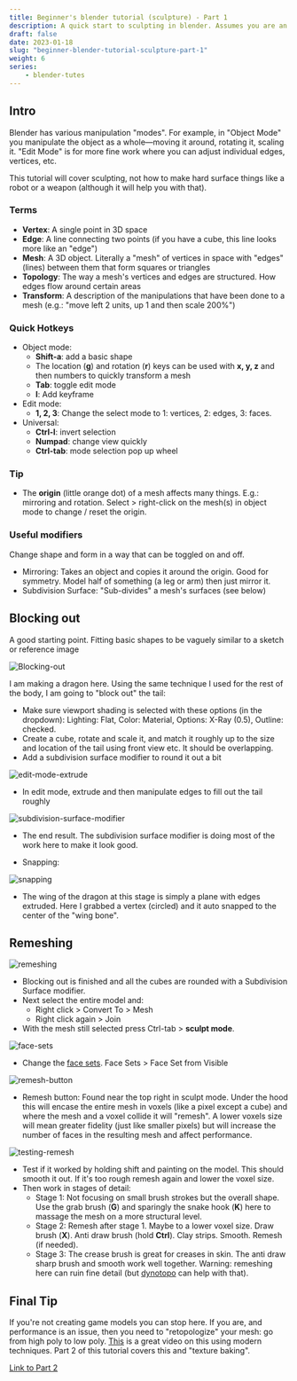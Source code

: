 ```yaml
---
title: Beginner's blender tutorial (sculpture) - Part 1
description: A quick start to sculpting in blender. Assumes you are an absolute beginner.
draft: false
date: 2023-01-18
slug: "beginner-blender-tutorial-sculpture-part-1"
weight: 6
series: 
    - blender-tutes
---
```


<style>img { max-width: 450px; margin: auto; }</style>


## Intro

Blender has various manipulation "modes". For example, in "Object Mode" you manipulate the object as a whole—moving it around, rotating it, scaling it. "Edit Mode" is for more fine work where you can adjust individual edges, vertices, etc.

This tutorial will cover sculpting, not how to make hard surface things like a robot or a weapon (although it will help you with that).

### Terms

- **Vertex**: A single point in 3D space
- **Edge**: A line connecting two points (if you have a cube, this line looks more like an "edge")
- **Mesh**: A 3D object. Literally a "mesh" of vertices in space with "edges" (lines) between them that form squares or triangles
- **Topology**: The way a mesh's vertices and edges are structured. How edges flow around certain areas
- **Transform**: A description of the manipulations that have been done to a mesh (e.g.: "move left 2 units, up 1 and then scale 200%")

### Quick Hotkeys

- Object mode:
    - **Shift-a**: add a basic shape
    - The location (**g**) and rotation (**r**) keys can be used with **x, y, z** and then numbers to quickly transform a mesh
    - **Tab**: toggle edit mode
    - **I**: Add keyframe
- Edit mode:
    - **1, 2, 3**: Change the select mode to 1: vertices, 2: edges, 3: faces.
- Universal:
    - **Ctrl-I**: invert selection
    - **Numpad**: change view quickly
    - **Ctrl-tab**: mode selection pop up wheel  

### Tip

- The **origin** (little orange dot) of a mesh affects many things. E.g.: mirroring and rotation. Select > right-click on the mesh(s) in object mode to change / reset the origin.

### Useful modifiers

Change shape and form in a way that can be toggled on and off.

- Mirroring: Takes an object and copies it around the origin. Good for symmetry. Model half of something (a leg or arm) then just mirror it.
- Subdivision Surface: "Sub-divides" a mesh's surfaces (see below)

## Blocking out

A good starting point. Fitting basic shapes to be vaguely similar to a sketch or reference image

![Blocking-out](images/image-20230117220748882.png) 


I am making a dragon here. Using the same technique I used for the rest of the body, I am going to "block out" the tail:

- Make sure viewport shading is selected with these options (in the dropdown): Lighting: Flat, Color: Material, Options: X-Ray (0.5), Outline: checked.
- Create a cube, rotate and scale it, and match it roughly up to the size and location of the tail using front view etc. It should be overlapping.
- Add a subdivision surface modifier to round it out a bit

![edit-mode-extrude](images/image-20230117221353162.png)

- In edit mode, extrude and then manipulate edges to fill out the tail roughly

![subdivision-surface-modifier](images/image-20230117221536193.png)

- The end result. The subdivision surface modifier is doing most of the work here to make it look good.

- Snapping:

![snapping](images/22-41-21.png)

- The wing of the dragon at this stage is simply a plane with edges extruded. Here I grabbed a vertex (circled) and it auto snapped to the center of the "wing bone".

## Remeshing

![remeshing](images/23-37-46.png)

- Blocking out is finished and all the cubes are rounded with a Subdivision Surface modifier.
- Next select the entire model and:
    - Right click > Convert To > Mesh
    - Right click again > Join
- With the mesh still selected press Ctrl-tab > **sculpt mode**.

![face-sets](images/23-58-06.png)

- Change the [face sets](https://docs.blender.org/manual/en/latest/sculpt_paint/sculpting/editing/face_sets.html). Face Sets > Face Set from Visible

![remesh-button](images/23-59-55.png)

- Remesh button: Found near the top right in sculpt mode. Under the hood this will encase the entire mesh in voxels (like a pixel except a cube) and where the mesh and a voxel collide it will "remesh". A lower voxels size will mean greater fidelity (just like smaller pixels) but will increase the number of faces in the resulting mesh and affect performance.

![testing-remesh](images/00-06-26.png)

- Test if it worked by holding shift and painting on the model. This should smooth it out. If it's too rough remesh again and lower the voxel size.
- Then work in stages of detail:
    - Stage 1: Not focusing on small brush strokes but the overall shape. Use the grab brush (**G**) and sparingly the snake hook (**K**) here to massage the mesh on a more structural level.
    - Stage 2: Remesh after stage 1. Maybe to a lower voxel size. Draw brush (**X**). Anti draw brush (hold **Ctrl**). Clay strips. Smooth. Remesh (if needed).
    - Stage 3: The crease brush is great for creases in skin. The anti draw sharp brush and smooth work well together. Warning: remeshing here can ruin fine detail (but [dynotopo](https://docs.blender.org/manual/en/latest/sculpt_paint/sculpting/tool_settings/dyntopo.html) can help with that).

## Final Tip

If you're not creating game models you can stop here. If you are, and performance is an issue, then you need to "retopologize" your mesh: go from high poly to low poly. [This](https://www.youtube.com/watch?v=X2GNyEUvpD4) is a great video on this using modern techniques. Part 2 of this tutorial covers this and "texture baking".

[Link to Part 2](/posts/beginner-blender-tutorial-sculpture-part-2)

